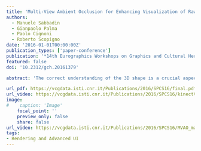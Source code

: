 ```yaml
---
title: 'Multi-View Ambient Occlusion for Enhancing Visualization of Raw Scanning Data'
authors:
  - Manuele Sabbadin
  - Gianpaolo Palma
  - Paolo Cignoni
  - Roberto Scopigno
date: '2016-01-01T00:00:00Z'
publication_types: ['paper-conference']
publication: '*14th Eurographics Workshops on Graphics and Cultural Heritage (EG GCH 2016)*'
featured: false
doi: '10.2312/gch.20161379'

abstract: 'The correct understanding of the 3D shape is a crucial aspect to improve the 3D scanning process, especially in order to perform high quality and as complete as possible 3D acquisitions on the field. The paper proposes a new technique to enhance the visualization of raw scanning data based on the definition in device space of a Multi-View Ambient Occlusion (MVAO). The approach allows improving the comprehension of the 3D shape of the input geometry and, requiring almost no preprocessing, it can be directly applied to raw captured point clouds. The algorithm has been tested on different datasets: high resolution Time-of-Flight scans and streams of low quality range maps from a depth camera. The results enhance the details perception in the 3D geometry using the multi-view information to make more robust the ambient occlusion estimation.'

url_pdf: https://vcgdata.isti.cnr.it/Publications/2016/SPCS16/final.pdf
url_video: https://vcgdata.isti.cnr.it/Publications/2016/SPCS16/kinectVideoGCH.mp4
image:
#    caption: 'Image'
    focal_point: ''
    preview_only: false
    share: false
url_video: https://vcgdata.isti.cnr.it/Publications/2016/SPCS16/MVAO_maschiAngioino.mp4
tags:
- Rendering and Advanced UI
---
```


